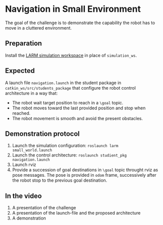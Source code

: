 # Navigation in Small Environment

The goal of the challenge is to demonstrate the capability the robot has to move in a cluttered environment.

## Preparation 

Install the [LARM simulation workspace]() in place of `simulation_ws`.

## Expected

A launch file `navigation.launch` in the student package in `catkin_ws/src/students_package` that configure the robot control architecture in a way that:

* The robot wait target position to reach in a `\goal` topic. 
* The robot moves toward the last provided position and stop when reached.
* The robot movement is smooth and avoid the present obstacles.

## Demonstration protocol

1. Launch the simulation configuration: `roslaunch larm small_world.launch`
2. Launch the control architecture: `roslaunch studient_pkg navigation.launch`
2. Launch rviz
3. Provide a succession of goal destinations in `\goal` topic throught rviz as pose messages. The pose is provided in `odom` frame, successively after the robot stop to the previous goal destination.

## In the video

1. A presentation of the challenge
2. A presentation of the launch-file and the proposed architecture
3. A demonstration
